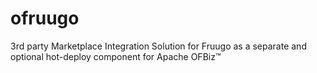 # ofruugo
3rd party Marketplace Integration Solution for Fruugo as a separate and optional hot-deploy component for Apache OFBiz™ 
